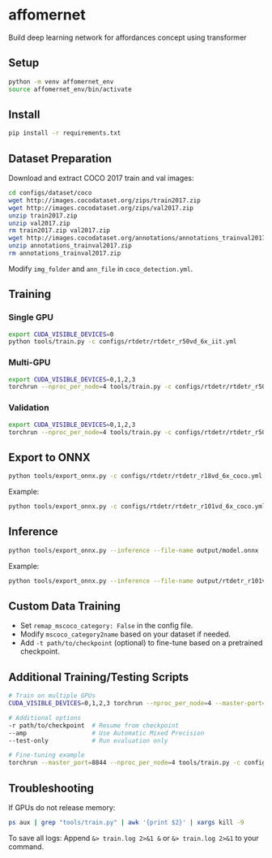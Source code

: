 # affomernet

Build deep learning network for affordances concept using transformer

## Setup

```bash
python -m venv affomernet_env
source affomernet_env/bin/activate
```

## Install

```bash
pip install -r requirements.txt
```

## Dataset Preparation

Download and extract COCO 2017 train and val images:

```bash
cd configs/dataset/coco
wget http://images.cocodataset.org/zips/train2017.zip
wget http://images.cocodataset.org/zips/val2017.zip
unzip train2017.zip
unzip val2017.zip
rm train2017.zip val2017.zip
wget http://images.cocodataset.org/annotations/annotations_trainval2017.zip
unzip annotations_trainval2017.zip
rm annotations_trainval2017.zip
```

Modify `img_folder` and `ann_file` in `coco_detection.yml`.

## Training

### Single GPU

```bash
export CUDA_VISIBLE_DEVICES=0
python tools/train.py -c configs/rtdetr/rtdetr_r50vd_6x_iit.yml
```

### Multi-GPU

```bash
export CUDA_VISIBLE_DEVICES=0,1,2,3
torchrun --nproc_per_node=4 tools/train.py -c configs/rtdetr/rtdetr_r50vd_6x_coco.yml
```

### Validation

```bash
export CUDA_VISIBLE_DEVICES=0,1,2,3
torchrun --nproc_per_node=4 tools/train.py -c configs/rtdetr/rtdetr_r50vd_6x_coco.yml -r path/to/checkpoint --test-only
```

## Export to ONNX

```bash
python tools/export_onnx.py -c configs/rtdetr/rtdetr_r18vd_6x_coco.yml -r path/to/checkpoint --check
```

Example:
```bash
python tools/export_onnx.py -c configs/rtdetr/rtdetr_r101vd_6x_coco.yml -r output/rtdetr_r101vd_2x_coco_objects365_from_paddle.pth --check -f output/rtdetr_r101vd_coco_objects365.onnx
```

## Inference

```bash
python tools/export_onnx.py --inference --file-name output/model.onnx --image path/to/your/image.jpg
```

Example:
```bash
python tools/export_onnx.py --inference --file-name output/rtdetr_r101vd_coco_objects365.onnx --image dataset/coco/val2017/000000000139.jpg
```

## Custom Data Training

- Set `remap_mscoco_category: False` in the config file.
- Modify `mscoco_category2name` based on your dataset if needed.
- Add `-t path/to/checkpoint` (optional) to fine-tune based on a pretrained checkpoint.

## Additional Training/Testing Scripts

```bash
# Train on multiple GPUs
CUDA_VISIBLE_DEVICES=0,1,2,3 torchrun --nproc_per_node=4 --master-port=8989 tools/train.py -c path/to/config &> train.log 2>&1 &

# Additional options
-r path/to/checkpoint  # Resume from checkpoint
--amp                  # Use Automatic Mixed Precision
--test-only            # Run evaluation only

# Fine-tuning example
torchrun --master_port=8844 --nproc_per_node=4 tools/train.py -c configs/rtdetr/rtdetr_r18vd_6x_coco.yml -t https://github.com/lyuwenyu/storage/releases/download/v0.1/rtdetr_r18vd_5x_coco_objects365_from_paddle.pth
```

## Troubleshooting

If GPUs do not release memory:
```bash
ps aux | grep "tools/train.py" | awk '{print $2}' | xargs kill -9
```

To save all logs:
Append `&> train.log 2>&1 &` or `&> train.log 2>&1` to your command.
